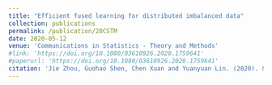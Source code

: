 ```yaml
---
title: "Efficient fused learning for distributed imbalanced data"
collection: publications
permalink: /publication/20CSTM
date: 2020-05-12
venue: 'Communications in Statistics - Theory and Methods'
#link: 'https://doi.org/10.1080/03610926.2020.1759641'
#paperurl: 'https://doi.org/10.1080/03610926.2020.1759641'
citation: 'Jie Zhou, Guohao Shen, Chen Xuan and Yuanyuan Lin. (2020). &quot;Efficient fused learning for distributed imbalanced data. &quot; <i>Communications in Statistics - Theory and Methods.</i>'
---
```

